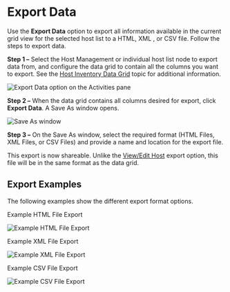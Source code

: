 # Export Data

Use the **Export Data** option to export all information available in the current grid view for the
selected host list to a HTML, XML , or CSV file. Follow the steps to export data.

**Step 1 –** Select the Host Management or individual host list node to export data from, and
configure the data grid to contain all the columns you want to export. See the
[Host Inventory Data Grid](/docs/accessanalyzer/11.6/accessanalyzer/admin/hostmanagement/datagrid.md)
topic for additional information.

![Export Data option on the Activities pane](/img/versioned_docs/directorymanager_11.0/directorymanager/portal/export.webp)

**Step 2 –** When the data grid contains all columns desired for export, click **Export Data**. A
Save As window opens.

![Save As window](/img/versioned_docs/accessanalyzer_11.6/accessanalyzer/admin/hostmanagement/actions/exportsaveas.webp)

**Step 3 –** On the Save As window, select the required format (HTML Files, XML Files, or CSV Files)
and provide a name and location for the export file.

This export is now shareable. Unlike the
[View/Edit Host](/docs/accessanalyzer/11.6/accessanalyzer/admin/hostmanagement/actions/viewhost.md)
export option, this file will be in the same format as the data grid.

## Export Examples

The following examples show the different export format options.

Example HTML File Export

![Example HTML File Export](/img/versioned_docs/accessanalyzer_11.6/accessanalyzer/admin/hostmanagement/actions/exportexamplehtml.webp)

Example XML File Export

![Example XML File Export](/img/versioned_docs/accessanalyzer_11.6/accessanalyzer/admin/hostmanagement/actions/exportexamplexml.webp)

Example CSV File Export

![Example CSV File Export](/img/versioned_docs/accessanalyzer_11.6/accessanalyzer/admin/hostmanagement/actions/exportexamplecsv.webp)
